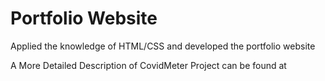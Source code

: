 # Portfolio Website
<p>Applied the knowledge of HTML/CSS and developed the portfolio website</p>
<p>A More Detailed Description of CovidMeter Project can be found at 
